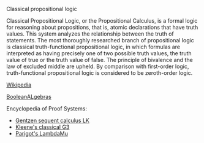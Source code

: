 Classical propositional logic

Classical Propositional Logic, or the Propositional Calculus, is a formal logic for reasoning about propositions, that is, 
atomic declarations that have truth values.
This system analyzes the relationship between the truth of statements. 
The most thoroughly researched branch of propositional logic is classical truth-functional propositional logic,
in which formulas are interpreted as having precisely one of two possible truth values, the truth value of true or the truth value of false.
The principle of bivalence and the law of excluded middle are upheld. By comparison with first-order logic, 
truth-functional propositional logic is considered to be zeroth-order logic.

[Wikipedia](https://en.wikipedia.org/wiki/Propositional_calculus)

[BooleanALgebras](https://en.wikipedia.org/wiki/Boolean_algebra_(structure))

Encyclopedia of Proof Systems:

* [Gentzen sequent calculus LK](https://github.com/ProofSystem/Encyclopedia/blob/master/Source/mainmatter/GentzenLK.tex)
* [Kleene's classical G3](https://github.com/ProofSystem/Encyclopedia/blob/master/Source/mainmatter/KleeneG3classical.tex)
* [Parigot's LambdaMu](https://github.com/ProofSystem/Encyclopedia/blob/master/Source/mainmatter/LambdaMu.tex)
